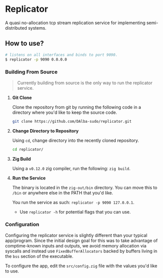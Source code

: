 # Replicator

A quasi no-allocation tcp stream replication service for implementing semi-distributed systems.

## How to use?

```sh
# listens on all interfaces and binds to port 9090.
$ replicator -p 9090 0.0.0.0
```

### Building From Source

> Currently building from source is the only way to run the replicator service.

1. **Git Clone**

    Clone the repository from git by running the following code in a directory where you'd like to keep the source code.

    ```bash
    git clone https://github.com/DAlba-sudo/replicator.git
    ```

2. **Change Directory to Repository**

    Using `cd`, change directory into the recently cloned repository. 

    ```sh
    cd replicator/
    ```

3. **Zig Build**

    Using a `v0.12.0` zig compiler, run the following: `zig build`.

4. **Run the Service**

    The binary is located in the `zig-out/bin` directory. You can move this to `/bin` or anywhere else in the PATH that you'd like. 

    You run the service as such: `replicator -p 9090 127.0.0.1`.
    - Use `replicator -h` for potential flags that you can use.

### Configuration

Configuring the replicator service is slightly different than your typical app/program. Since the initial design goal for this was to take advantage of comptime-known inputs and outputs, we avoid memory allocation via syscalls and instead use `FixedBufferAllocators` backed by buffers living in the `bss` section of the executable.

To configure the app, edit the `src/config.zig` file with the values you'd like to use.

